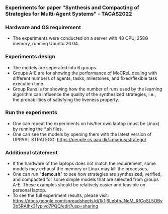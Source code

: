 ### Experiments for paper "Synthesis and Compacting of Strategies for Multi-Agent Systems" - TACAS2022

### Hardware and OS requirement
- The experiments were conducted on a server with 48 CPU, 258G memory, running Ubuntu 20.04.

### Experiments design
- The models are seperated into 6 groups. 
- Groups A-E are for showing the performance of MoCReL dealing with different numbers of agents, tasks, milestones, and fixed/flexible task execution time.
- Group Runs is for showing how the number of runs used by the learning algorithm can influence the quality of the synthesized strategies, i.e., the probabilities of satisfying the liveness property.

### Run the experiments
- One can repeat the experiments on his/her own laptop (must be Linux) by running the *.sh files.
- One can see the models by opening them with the latest version of UPPAAL STRATEGO: https://people.cs.aau.dk/~marius/stratego/

### Additional statement
- If the hardware of the laptops does not match the requirement, some models may exhaust the memory or Linux may kill the processes. 
- One can run "**demo.sh**" to see how strategies are synthesized, verified, and compacted for some simple models that are selected from groups A-E. These examples should be relatively easier and feasible on personal laptop.
- To see the full experiment results, please visit: https://docs.google.com/spreadsheets/d/1k1j6LebfhJNeM_RfCoSL5OBv3b5RAIhx31ypivd7PQQ/edit?usp=sharing
